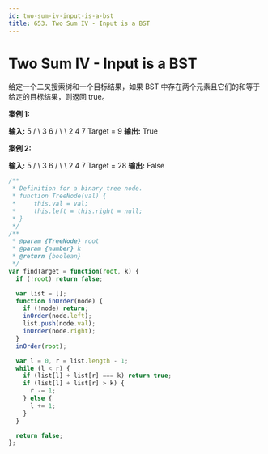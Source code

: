 ```yaml
---
id: two-sum-iv-input-is-a-bst
title: 653. Two Sum IV - Input is a BST
---
```


# Two Sum IV - Input is a BST

给定一个二叉搜索树和一个目标结果，如果 BST 中存在两个元素且它们的和等于给定的目标结果，则返回 true。

**案例 1:**

**输入:** 5 / \\ 3 6 / \\ \\ 2 4 7 Target = 9 **输出:** True



**案例 2:**

**输入:** 5 / \\ 3 6 / \\ \\ 2 4 7 Target = 28 **输出:** False




```javascript
/**
 * Definition for a binary tree node.
 * function TreeNode(val) {
 *     this.val = val;
 *     this.left = this.right = null;
 * }
 */
/**
 * @param {TreeNode} root
 * @param {number} k
 * @return {boolean}
 */
var findTarget = function(root, k) {
  if (!root) return false;

  var list = [];
  function inOrder(node) {
    if (!node) return;
    inOrder(node.left);
    list.push(node.val);
    inOrder(node.right);
  }
  inOrder(root);

  var l = 0, r = list.length - 1;
  while (l < r) {
    if (list[l] + list[r] === k) return true;
    if (list[l] + list[r] > k) {
      r -= 1;
    } else {
      l += 1;
    }
  }

  return false;
};
```